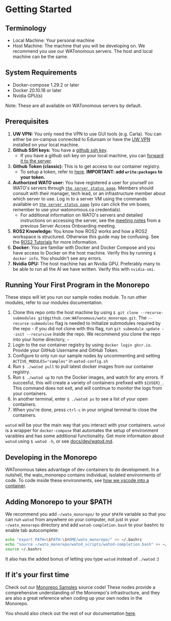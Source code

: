 # Getting Started

## Terminology
- Local Machine: Your personal machine
- Host Machine: The machine that you will be developing on. We recommend you use our WATonomous servers. The host and local machine can be the same.

## System Requirements
- Docker-compose 1.29.2 or later
- Docker 20.10.18 or later
- Nvidia GPU(s)

Note: These are all available on WATonomous servers by default.

## Prerequisites

1. **UW VPN:** You only need the VPN to use GUI tools (e.g. Carla). You can either be on-campus connected to Eduroam or have the [UW VPN](https://uwaterloo.ca/information-systems-technology/services/virtual-private-network-vpn) installed on your local machine.
2. **Github SSH keys:** You have a [github ssh key](https://docs.github.com/en/authentication/connecting-to-github-with-ssh/generating-a-new-ssh-key-and-adding-it-to-the-ssh-agent).
   - If you have a github ssh key on your local machine, you can [forward it to the server](https://docs.github.com/en/developers/overview/using-ssh-agent-forwarding).
3. **Github Token (classic):** This is to get access to our container registry.
   - To setup a token, refer to [here](https://docs.catalyst.zoho.com/en/tutorials/githubbot/java/generate-personal-access-token/). **IMPORTANT: add `write:packages` to your token.**
4. **Authorized WATO user:** You have registered a user for yourself on WATO's servers through [`the server status page`](https://status.watonomous.ca/). Members should consult with their manager, tech lead, or an infrastructure member about which server to use. Log in to a server VM using the commands available on [`the server status page`](https://status.watonomous.ca/) (you can click the vm boxes, remember to use your watonomous.ca credentials).
   - For additional information on WATO's servers and detailed instructions on accessing the server, see the [meeting notes](https://docs.google.com/document/d/1AP_DjD4oRfWWy2d3EMQheVwnTuTZH0-zBFiAqYyk7Pc/edit?usp=sharing) from a previous Server Access Onboarding meeting.
5. **ROS2 Knowledge:** You know how ROS2 works and how a ROS2 workspace is structured. Otherwise this guide may be confusing. See the [ROS2 Tutorials](http://docs.ros.org.ros.informatik.uni-freiburg.de/en/foxy/Tutorials.html) for more information.
6. **Docker:** You are familiar with Docker and Docker Compose and you have access to Docker on the host machine. Verify this by running `$ docker info`. You shouldn't see any errors.
7. **Nvidia GPU:** The host machine has an Nvidia GPU. Preferably many to be able to run all the AI we have written. Verify this with `nvidia-smi`.

## Running Your First Program in the Monorepo
These steps will let you run our sample nodes module. To run other modules, refer to our modules documentation.

1. Clone this repo onto the host machine by using `$ git clone --recurse-submodules git@github.com:WATonomous/wato_monorepo.git`. The `--recurse-submodules` flag is needed to initialize submodules required by the repo - if you did not clone with this flag, run `git submodule update --init --recursive` inside the repo. We recommend you clone the repo into your home directory, `~`
2. Login to the our container registry by using `docker login ghcr.io`. Provide your GitHub Username and GitHub Token.
3. Configure to only run our sample nodes by uncommenting and setting `ACTIVE_MODULES="samples"` in `watod-config.sh`
4. Run `$ ./watod pull` to pull latest docker images from our container registry.
5. Run `$ ./watod up` to run the Docker images, and watch for any errors. If succesful, this will create a variety of containers prefixed with `${USER}_`. This command does not exit, and will continue to monitor the logs from your containers.
6. In another terminal, enter `$ ./watod ps` to see a list of your open containers.
7. When you're done, press `ctrl-c` in your original terminal to close the containers.

`watod` will be your the main way that you interact with your containers. `watod` is a wrapper for `docker-compose` that automates the setup of environment varaibles and has some additional functionality. Get more information about `watod` using `$ watod -h`, or see [docs/dev/watod.md](../dev/watod.md).

## Developing in the Monorepo
WATonomous takes advantage of dev containers to do development. In a nutshell, the wato_monorepo contains individual, isolated environments of code. To code inside these environments, see [how we vscode into a container](./vscode.md).

## Adding Monorepo to your $PATH

We recommend you add `~/wato_monorepo/` to your `$PATH` variable so that you can run `watod` from anywhere on your computer, not just in your `~/wato_monorepo` directory and add `watod-completion.bash` to your bashrc to enable tab autocomplete:

```bash
echo "export PATH=\$PATH:\$HOME/wato_monorepo/" >> ~/.bashrc
echo "source ~/wato_monorepo/watod_scripts/watod-completion.bash" >> ~/.bashrc
source ~/.bashrc
```

It also has the added bonus of letting you type `watod` instead of `./watod` :)

## If it's your first time
Check out our [Monorepo Samples](../../src/samples/) source code! These nodes provide a comprehensive understanding of the Monorepo's infrastructure, and they are also a great reference when coding up your own nodes in the Monorepo.

You should also check out the rest of our documentation [here](../../docs/).

